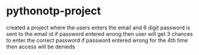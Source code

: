 # pythonotp-project
created a project where the users enters the email and 6 digit password is sent to the email id if password entered wrong then user will get 3 chances to enter the correct password  if password entered wrong for the 4th time then access will be denieds
